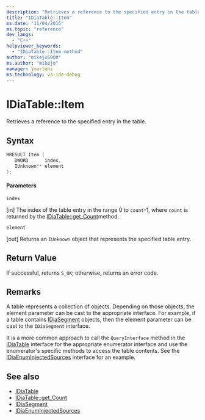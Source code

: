 ```yaml
---
description: "Retrieves a reference to the specified entry in the table."
title: "IDiaTable::Item"
ms.date: "11/04/2016"
ms.topic: "reference"
dev_langs:
  - "C++"
helpviewer_keywords:
  - "IDiaTable::Item method"
author: "mikejo5000"
ms.author: "mikejo"
manager: jmartens
ms.technology: vs-ide-debug
---
```

# IDiaTable::Item

Retrieves a reference to the specified entry in the table.

## Syntax

```C++
HRESULT Item ( 
   DWORD      index,
   IUnknown** element
);
```

#### Parameters
 `index`

[in] The index of the table entry in the range 0 to `count`-1, where `count` is returned by the [IDiaTable::get_Count](../../debugger/debug-interface-access/idiatable-get-count.md)method.

 `element`

[out] Returns an `IUnknown` object that represents the specified table entry.

## Return Value
 If successful, returns `S_OK`; otherwise, returns an error code.

## Remarks
 A table represents a collection of objects. Depending on those objects, the element parameter can be cast to the appropriate interface. For example, if a table contains [IDiaSegment](../../debugger/debug-interface-access/idiasegment.md) objects, then the element parameter can be cast to the `IDiaSegment` interface.

 It is a more common approach to call the `QueryInterface` method in the [IDiaTable](../../debugger/debug-interface-access/idiatable.md) interface for the appropriate enumerator interface and use the enumerator's specific methods to access the table contents. See the [IDiaEnumInjectedSources](../../debugger/debug-interface-access/idiaenuminjectedsources.md) interface for an example.

## See also
- [IDiaTable](../../debugger/debug-interface-access/idiatable.md)
- [IDiaTable::get_Count](../../debugger/debug-interface-access/idiatable-get-count.md)
- [IDiaSegment](../../debugger/debug-interface-access/idiasegment.md)
- [IDiaEnumInjectedSources](../../debugger/debug-interface-access/idiaenuminjectedsources.md)
